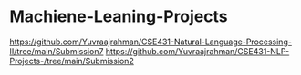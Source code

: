 # Machiene-Leaning-Projects

https://github.com/Yuvraajrahman/CSE431-Natural-Language-Processing-II/tree/main/Submission7
https://github.com/Yuvraajrahman/CSE431-NLP-Projects-/tree/main/Submission2


